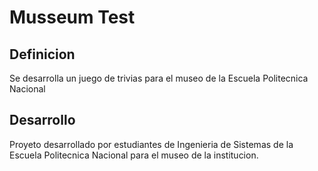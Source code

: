 # Musseum Test
## Definicion
Se desarrolla un juego de trivias para el museo de la Escuela Politecnica Nacional

## Desarrollo
Proyeto desarrollado por estudiantes de Ingenieria de Sistemas de la Escuela Politecnica Nacional para el museo de la institucion.


